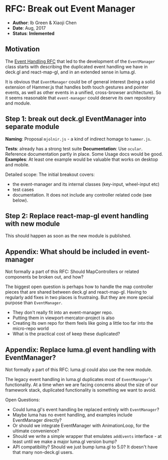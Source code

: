 # RFC: Break out Event Manager

* **Author**: Ib Green & Xiaoji Chen
* **Date**: Aug, 2017
* **Status**: **Imlemented**


## Motivation

The [Event Handling RFC]() that led to the development of the `EventManager` class starts with describing the duplicated event handling we have in deck.gl and react-map-gl, and in an extended sense in luma.gl.

It is obvious that `EventManager` could be of general interest (being a solid extension of Hammer.js that handles both touch gestures and pointer events, as well as other events in a unified, cross-browser architecture). So it seems reasonable that `event-manager` could deserve its own repository and module.


## Step 1: break out deck.gl EventManager into separate module

**Naming**: Proposal `mjolnir.js` - a kind of indirect homage to `hammer.js`.

**Tests**: already has a strong test suite
**Documentation**: Use `ocular`. Reference documentation partly in place. Some Usage docs would be good.
**Examples**: At least one example would be valuable that works on desktop and mobile.


Detailed scope: The initial breakout covers:
* the event-manager and its internal classes (key-input, wheel-input etc)
* test cases
* documentation.
It does not include any controller related code (see below).


## Step 2: Replace react-map-gl event handling with new module

This should happen as soon as the new module is published.


## Appendix: What should be included in event-manager

Not formally a part of this RFC: Should MapControllers or related components be broken out, and how?

The biggest open question is perhaps how to handle the map controller pieces that are shared between deck.gl and react-map-gl. Having to regularly add fixes in two places is frustraing. But they are more special purpose than `EventManager`.

- They don't really fit into an event-manager repo.
- Putting them in viewport-mercator-project is also
- Creating its own repo for them feels like going a little too far into the micro-repo world
- What is the practical cost of keep these duplicated?


## Appendix: Replace luma.gl event handling with EventManager?

Not formally a part of this RFC: luma.gl could also use the new module.

The legacy event handling in luma.gl duplicates most of `EventManager`'s functionality. At a time when we are facing concerns about the size of our framework stack, duplicated functionality is something we want to avoid.

Open Questions:
* Could luma.gl's event handling be replaced entirely with `EventManager`?
* Maybe luma has no event handling, and examples include EventManager directly?
* Or should we integrate EventManager with AnimationLoop, for the ultimate convenience?
* Should we write a simple wrapper that emulates `addEvents` interface - at least until we make a major luma.gl version bump?
* API compatibility? Should we just bump luma.gl to 5.0? It doesn't have that many non-deck.gl users.
